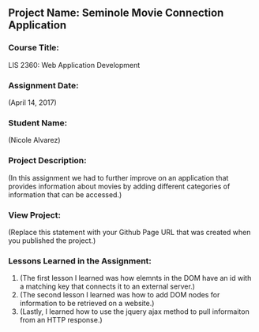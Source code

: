 ## Project Name:  Seminole Movie Connection Application

### Course Title:
LIS 2360:  Web Application Development

### Assignment Date:  
(April 14, 2017)

### Student Name:  
(Nicole Alvarez)

### Project Description:
(In this assignment we had to further improve on an application that provides information about movies by adding different categories of information that can be accessed.)

### View Project:
(Replace this statement with your Github Page URL that was created when you 
 published the project.)

### Lessons Learned in the Assignment:
1. (The first lesson I learned was how elemnts in the DOM have an id with a matching key that connects it to an external server.)
2. (The second lesson I learned was how to add DOM nodes for information to be retrieved on a website.)
3. (Lastly, I learned how to use the jquery ajax method to pull informaiton from an HTTP response.)
